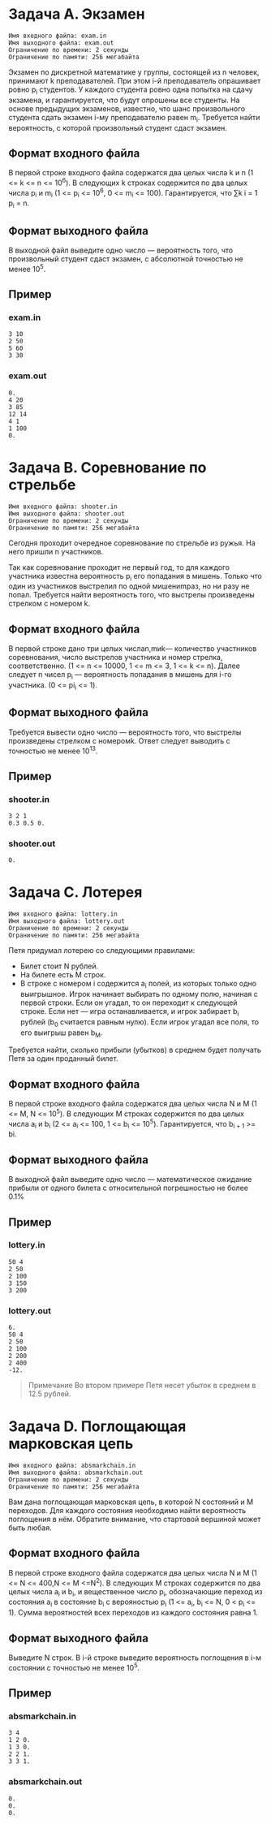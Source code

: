 # Задача A. Экзамен
```
Имя входного файла: exam.in
Имя выходного файла: exam.out
Ограничение по времени: 2 секунды
Ограничение по памяти: 256 мегабайта
```

Экзамен по дискретной математике у группы, состоящей из n человек, принимают k преподавателей. При этом i-й преподаватель опрашивает ровно p<sub>i</sub> студентов. У каждого студента ровно одна попытка на сдачу экзамена, и гарантируется, что будут опрошены все студенты. На основе предыдущих экзаменов, известно, что шанс произвольного студента сдать экзамен i-му преподавателю равен m<sub>i</sub>. Требуется найти вероятность, с которой произвольный студент сдаст экзамен.

## Формат входного файла

В первой строке входного файла содержатся два целых числа k и n (1 <= k <= n <= 10<sup>6</sup>). В следующих k строках содержится по два целых числа p<sub>i</sub> и m<sub>i</sub> (1 <= p<sub>i</sub> <= 10<sup>6</sup>, 0 <= m<sub>i</sub> <= 100). Гарантируется, что ∑k i = 1 p<sub>i</sub> = n.

## Формат выходного файла

В выходной файл выведите одно число — вероятность того, что произвольный студент сдаст экзамен, с абсолютной точностью не менее 10<sup>5</sup>.

## Пример

### exam.in
```
3 10
2 50
5 60
3 30
```

### exam.out
```
0.
4 20
3 85
12 14
4 1
1 100
0.
```

# Задача B. Соревнование по стрельбе

```
Имя входного файла: shooter.in
Имя выходного файла: shooter.out
Ограничение по времени: 2 секунды
Ограничение по памяти: 256 мегабайта
```

Сегодня проходит очередное соревнование по стрельбе из ружья. На него пришли n участников.

Так как соревнование проходит не первый год, то для каждого участника известна вероятность p<sub>i</sub> его попадания в мишень. Только что один из участников выстрелил по одной мишениmраз, но ни разу не попал. Требуется найти вероятность того, что выстрелы произведены стрелком с номером k.

## Формат входного файла

В первой строке дано три целых числаn,mиk— количество участников соревнования, число
выстрелов участника и номер стрелка, соответственно. (1 <= n <= 10000, 1 <= m <= 3, 1 <= k <= n). Далее следует n чисел p<sub>i</sub> — вероятность попадания в мишень для i-го участника. (0 <= pi<sub>i</sub> <= 1).

## Формат выходного файла

Требуется вывести одно число — вероятность того, что выстрелы произведены стрелком с номеромk. Ответ следует выводить с точностью не менее 10<sup>13</sup>.

## Пример

### shooter.in
```
3 2 1
0.3 0.5 0.
```

### shooter.out
```
0.
```

# Задача C. Лотерея

```
Имя входного файла: lottery.in
Имя выходного файла: lottery.out
Ограничение по времени: 2 секунды
Ограничение по памяти: 256 мегабайта
```

Петя придумал лотерею со следующими правилами:

- Билет стоит N рублей.
- На билете есть M строк.
- В строке с номером i содержится a<sub>i</sub> полей, из которых только одно выигрышное. Игрок начинает выбирать по одному полю, начиная с первой строки. Если он угадал, то он переходит к следующей строке. Если нет — игра останавливается, и игрок забирает b<sub>i</sub> рублей (b<sub>0</sub> считается равным нулю). Если игрок угадал все поля, то его выигрыш равен b<sub>M</sub>.

Требуется найти, сколько прибыли (убытков) в среднем будет получать Петя за один проданный билет.

## Формат входного файла

В первой строке входного файла содержатся два целых числа N и M (1 <= M, N <= 10<sup>5</sup>). В следующих M строках содержится по два целых числа a<sub>i</sub> и b<sub>i</sub> (2 <= a<sub>i</sub> <= 100, 1 <= b<sub>i</sub> <= 10<sup>5</sup>). Гарантируется, что b<sub>i + 1</sub> >= bi.

## Формат выходного файла

В выходной файл выведите одно число — математическое ожидание прибыли от одного билета с относительной погрешностью не более 0.1%

## Пример

### lottery.in
```
50 4
2 50
2 100
3 150
3 200
```

### lottery.out
```
6.
50 4
2 50
2 100
2 200
2 400
-12.
```

> Примечание
> Во втором примере Петя несет убыток в среднем в 12.5 рублей.

# Задача D. Поглощающая марковская цепь

```
Имя входного файла: absmarkchain.in
Имя выходного файла: absmarkchain.out
Ограничение по времени: 2 секунды
Ограничение по памяти: 256 мегабайта
```

Вам дана поглощающая марковская цепь, в которой N состояний и M переходов. Для каждого состояния необходимо найти вероятность поглощения в нём. Обратите внимание, что стартовой вершиной может быть любая.

## Формат входного файла

В первой строке входного файла содержатся два целых числа N и M (1 <= N <= 400,N <= M <=N<sup>2</sup>).
В следующих M строках содержится по два целых числа a<sub>i</sub> и b<sub>i</sub>, и вещественное число p<sub>i</sub>, обозначающие переход из состояния a<sub>i</sub> в состояние b<sub>i</sub> с верояностью p<sub>i</sub> (1 <= a<sub>i</sub>, b<sub>i</sub> <= N, 0 < p<sub>i</sub> <= 1). Сумма вероятностей всех переходов из каждого состояния равна 1.

## Формат выходного файла

Выведите N строк. В i-й строке выведите вероятность поглощения в i-м состоянии с точностью не менее 10<sup>5</sup>.

## Пример

### absmarkchain.in
```
3 4
1 2 0.
1 3 0.
2 2 1.
3 3 1.
```

### absmarkchain.out
```
0.
0.
0.
```
